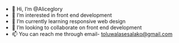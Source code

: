 - 👋 Hi, I’m @Aliceglory
- 👀 I’m interested in front end development
- 🌱 I’m currently learning responsive web design
- 💞️ I’m looking to collaborate on front end development
- 📫 You can reach me through email- toluwalasesalako@gmail.com

<!---
Aliceglory/Aliceglory is a ✨ special ✨ repository because its `README.md` (this file) appears on your GitHub profile.
You can click the Preview link to take a look at your changes.
--->
